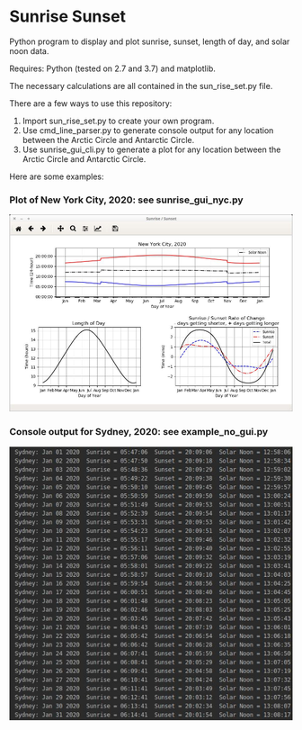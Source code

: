 # Sunrise Sunset

Python program to display and plot sunrise, sunset, length of day, and solar noon data.

Requires: Python (tested on 2.7 and 3.7) and matplotlib. 

The necessary calculations are all contained in the sun_rise_set.py file.  

There are a few ways to use this repository:
1) Import sun_rise_set.py to create your own program.
2) Use cmd_line_parser.py to generate console output for any location between the Arctic Circle and Antarctic Circle.
3) Use sunrise_gui_cli.py to generate a plot for any location between the Arctic Circle and Antarctic Circle.

Here are some examples:

### Plot of New York City, 2020: see sunrise_gui_nyc.py
![nys plot](https://github.com/VinnieM-3/Sunrise-Sunset/blob/master/gui_screenshot.jpg)


### Console output for Sydney, 2020: see example_no_gui.py
![console output](https://github.com/VinnieM-3/Sunrise-Sunset/blob/master/console_screenshot.jpg)
